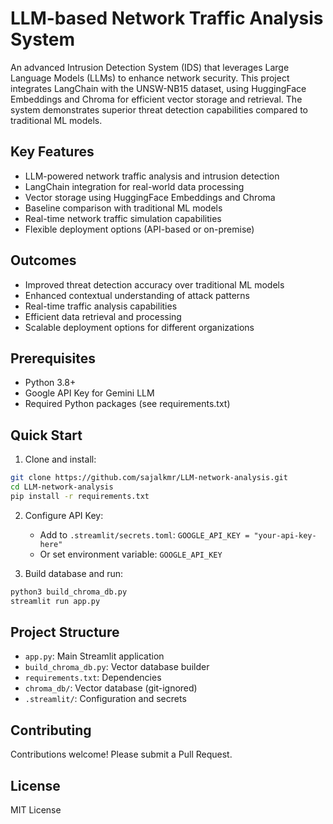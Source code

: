 # LLM-based Network Traffic Analysis System

An advanced Intrusion Detection System (IDS) that leverages Large Language Models (LLMs) to enhance network security. This project integrates LangChain with the UNSW-NB15 dataset, using HuggingFace Embeddings and Chroma for efficient vector storage and retrieval. The system demonstrates superior threat detection capabilities compared to traditional ML models.

## Key Features

- LLM-powered network traffic analysis and intrusion detection
- LangChain integration for real-world data processing
- Vector storage using HuggingFace Embeddings and Chroma
- Baseline comparison with traditional ML models
- Real-time network traffic simulation capabilities
- Flexible deployment options (API-based or on-premise)

## Outcomes

- Improved threat detection accuracy over traditional ML models
- Enhanced contextual understanding of attack patterns
- Real-time traffic analysis capabilities
- Efficient data retrieval and processing
- Scalable deployment options for different organizations

## Prerequisites

- Python 3.8+
- Google API Key for Gemini LLM
- Required Python packages (see requirements.txt)

## Quick Start

1. Clone and install:
```bash
git clone https://github.com/sajalkmr/LLM-network-analysis.git
cd LLM-network-analysis
pip install -r requirements.txt
```

2. Configure API Key:
   - Add to `.streamlit/secrets.toml`: `GOOGLE_API_KEY = "your-api-key-here"`
   - Or set environment variable: `GOOGLE_API_KEY`

3. Build database and run:
```bash
python3 build_chroma_db.py
streamlit run app.py
```

## Project Structure

- `app.py`: Main Streamlit application
- `build_chroma_db.py`: Vector database builder
- `requirements.txt`: Dependencies
- `chroma_db/`: Vector database (git-ignored)
- `.streamlit/`: Configuration and secrets

## Contributing

Contributions welcome! Please submit a Pull Request.

## License

MIT License 